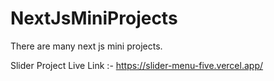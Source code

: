 # NextJsMiniProjects
There are many next js mini projects.

Slider Project Live Link :- https://slider-menu-five.vercel.app/
